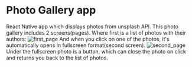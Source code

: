 # Photo Gallery app
React Native app which displays photos from unsplash API. This photo gallery includes 2 screens(pages). Where first is a list of photos with their authors:
![first_page](https://user-images.githubusercontent.com/76078433/184819523-efc3fd83-296e-4798-ac77-3a1b3e86e2a6.jpg)
And when you click on one of the photos, it's automatically opens in fullscreen format(second screen).
![second_page](https://user-images.githubusercontent.com/76078433/184819751-efb8fd85-caa2-48d4-afdc-2166acd506ac.jpg)
Under the fullscreen photo is a button, which can close the photo on click and returns you back to the list of photos.
